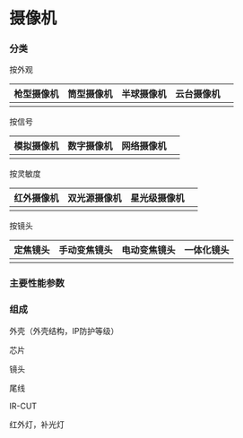 # 摄像机

### 分类

按外观

| 枪型摄像机 | 筒型摄像机 | 半球摄像机 | 云台摄像机 |  |
| :---: | :---: | :---: | :---: | :--- |
|  |  |  |  |  |

按信号

| 模拟摄像机 | 数字摄像机 | 网络摄像机 |  |
| :---: | :---: | :---: | :--- |
|  |  |  |  |

按灵敏度

| 红外摄像机 | 双光源摄像机 | 星光级摄像机 |  |
| :---: | :---: | :---: | :--- |
|  |  |  |  |

按镜头

| 定焦镜头 | 手动变焦镜头 | 电动变焦镜头 | 一体化镜头 |
| :---: | :---: | :---: | :---: |
|  |  |  |  |

### 主要性能参数

### 组成

外壳（外壳结构，IP防护等级）

芯片

镜头

尾线

IR-CUT

红外灯，补光灯

